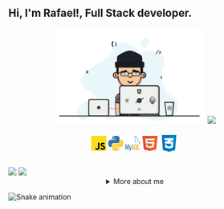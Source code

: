## Hi, I'm Rafael!, Full Stack developer.
<div align="center">
  <img height="190em" src="https://github.com/RafaaaOliver/RafaaaOliver/blob/main/img/Gif%20Github.gif"/>
  <a href="https://github.com/RafaaaOliver"> </a>
  <img height="170em" src="https://github-readme-stats.vercel.app/api/top-langs/?username=RafaaaOliver&layout=compact&langs_count=7&theme=tokyonight"/> 
</div>
  

  
<div style="display: inline_block" align="center"><br>
  <img align="center" alt="Rafael-Js" height="30" width="30" src="https://github.com/RafaaaOliver/RafaaaOliver/blob/main/img/JS.png">
  <img align="center" alt="Rafael-Python" height="30" width="30" src="https://github.com/RafaaaOliver/RafaaaOliver/blob/main/img/python.png">
  <img align="center" alt="Rafael-CSS" height="30" width="30" src="https://github.com/RafaaaOliver/RafaaaOliver/blob/main/img/MySQL.png">
  <img align="center" alt="Rafael-HTML" height="30" width="30" src="https://github.com/RafaaaOliver/RafaaaOliver/blob/main/img/HTML5%20logo.png">
  <img align="center" alt="Rafael-CSS" height="38" width="38" src="https://github.com/RafaaaOliver/RafaaaOliver/blob/main/img/CSS3%20logo.png">
</div>

##
 
<div> 
  <a href = "mailto:rafaellstos2002@hotmail.com"><img src="https://img.shields.io/badge/Microsoft_Outlook-0078D4?style=for-the-badge&logo=microsoft-outlook&logoColor=white" target="_blank"></a>
  <a href="https://www.linkedin.com/in/rafael-oliveira-santos20/" target="_blank"><img src="https://img.shields.io/badge/-LinkedIn-%230077B5?style=for-the-badge&logo=linkedin&logoColor=white" target="_blank"></a> 
 
<details>
  <summary align="center"> More about me </summary>
<div align="left">
 
``` js
const Rafs = {
    personal: {
        fullName: 'Rafael Oliveira',
        birthDate: '29-01-2002',
        pronouns: 'he' | 'his',
        interests: ['music', 'games', 'language learning', 'anime'],
        motivation: [
            'Help improving diversity and inclusion',
            'Making life easier and smarter through tech',
        ],
    },
    technical: {
        technologies: {
            frontEnd: {
                Javascript: ['Vanilla JS', 'Netsuite', 'DOM'],
                HTML: ['HTML5', 'Semantic HTML'],
                CSS: ['Flexbox', 'Styled-components'],
            },
            backEnd: {
                Javascript: ['Node.js', 'Netsuite'],
                python: ['Flask', 'Class', 'Object notation'],
                SQLServer: ['DDL', 'DML', 'Subquery', 'Functions']
            },
        },
    }
}
```
  </div>
</details>

![Snake animation](https://github.com/RafaaaOliver/RafaaaOliver/blob/output/github-contribution-grid-snake.svg)

</div>